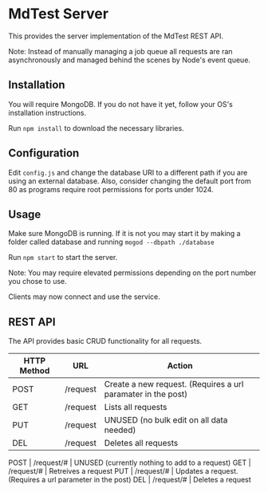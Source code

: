 # MdTest Server
This provides the server implementation of the MdTest REST API.

Note: Instead of manually managing a job queue all requests are ran asynchronously and managed behind
the scenes by Node's event queue.

## Installation
You will require MongoDB. If you do not have it yet, follow your OS's installation instructions.

Run `npm install` to download the necessary libraries.

## Configuration
Edit `config.js` and change the database URI to a different path if you are using an external database.
Also, consider changing the default port from 80 as programs require root permissions for ports under 1024.

## Usage
Make sure MongoDB is running. If it is not you may start it by making a folder called database and running
```mogod --dbpath ./database```

Run
```npm start```
to start the server.

Note: You may require elevated permissions depending on the port number you chose to use.

Clients may now connect and use the service.

## REST API
The API provides basic CRUD functionality for all requests.

HTTP Method | URL | Action
------------|-----|--------
POST | /request | Create a new request. (Requires a url paramater in the post)
GET | /request | Lists all requests
PUT | /request | UNUSED (no bulk edit on all data needed)
DEL | /request | Deletes all requests

POST | /request/# | UNUSED (currently nothing to add to a request)
GET | /request/# | Retreives a request
PUT | /request/# | Updates a request. (Requires a url parameter in the post)
DEL | /request/# | Deletes a request
